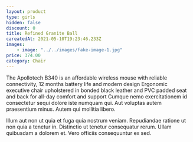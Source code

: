 ```yaml
---
layout: product
type: girls
hidden: false
discount: 0
title: Refined Granite Ball
careatedAt: 2021-05-10T19:23:46.233Z
images:
    - image: "../../images/fake-image-1.jpg"
price: 374.00
category: Chair
---
```

The Apollotech B340 is an affordable wireless mouse with reliable connectivity, 12 months battery life and modern design
Ergonomic executive chair upholstered in bonded black leather and PVC padded seat and back for all-day comfort and support
Cumque nemo exercitationem id consectetur sequi dolore iste numquam qui. Aut voluptas autem praesentium minus. Autem qui mollitia libero.
 Illum aut non ut quia et fuga quia nostrum veniam. Repudiandae ratione ut non quia a tenetur in. Distinctio ut tenetur consequatur rerum. Ullam quibusdam a dolorem et. Vero officiis consequuntur ex sed.
